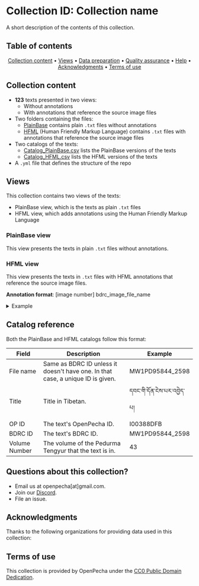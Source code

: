 <!-- Replace the title and description of the repository -->

# Collection ID: Collection name

A short description of the contents of this collection.

## Table of contents
<p align="center">
  <a href="#collection-content">Collection content</a> •
  <a href="#views">Views</a> •
  <a href="#data-preparation">Data preparation</a> •
  <a href="#quality-assurance">Quality assurance</a> •
  <a href="#questions-about-this-collection">Help</a> •
  <a href="#acknowledgments">Acknowledgments</a> •
  <a href="#terms-of-use">Terms of use</a>
</p>

<!-- Update the number of files in this collection. Update other lines if necessary. -->

## Collection content
- **123** texts presented in two views:
  - Without annotations
  - With annotations that reference the source image files
- Two folders containing the files:
  - [PlainBase](https://github.com/OpenPecha-Data/C85C68464/tree/main/PlainBase) contains plain `.txt` files without annotations
  - [HFML](https://github.com/OpenPecha-Data/C85C68464/tree/main/HFML) (Human Friendly Markup Language) contains `.txt` files with annotations that reference the source image files
- Two catalogs of the texts:
  - [Catalog_PlainBase.csv](https://github.com/OpenPecha-Data/C85C68464/tree/main/PlainBase) lists the PlainBase versions of the texts
  - [Catalog_HFML.csv](https://github.com/OpenPecha-Data/C85C68464/blob/main/Catalog_HFML.csv) lists the HFML versions of the texts
- A `.yml` file that defines the structure of the repo

<!-- Update if necessary. -->

## Views

This collection contains two views of the texts:
- PlainBase view, which is the texts as plain `.txt` files
- HFML view, which adds annotations using the Human Friendly Markup Language

### PlainBase view

This view presents the texts in plain `.txt` files without annotations.

### HFML view

This view presents the texts in `.txt` files with HFML annotations that reference the source image files.

**Annotation format**:
[image number] bdrc_image_file_name

<details >
<summary>Example</summary>

〔587〕 I1PD958870587.jpg
  
ཆེན་འབྱུང་གནས་སྣོད་གྱུར་ལ། །མྱ་ངན་འདས་པའི་ལམ་གྱི་མཆོག་སྟོན་པས། །

ཐམས་ཅད་དུ་ནི་བསམ་པ་རྫོགས་མཛད་པའི། །དེ་བཞིན་གཤེགས་པ་རྣམས་ལ་

ཕྱག་འཚལ་ལོ། །སེམས་ཅན་དོན་གྱི་བསམ་པ་རྫོགས་མཛད་ཅིང་། །གདུལ་བྱ་

པདྨའི་འབྱུང་གནས་སད་པར་མཛད། །ཡོན་ཏན་འབྱུང་གནས་སློབ་མ་མཆོག་་

ལས་རྒལ། །དེ་བཞིན་མཐའ་ཡས་བསྐལ་པར་བསགས་པའི་བསྟན་པ་ལ། །
  
</details>
  
<!-- Update if necessary. -->

## Catalog reference

Both the PlainBase and HFML catalogs follow this format:

| Field    | Description    | Example    |
| --- | --- | --- |
| File name    | Same as BDRC ID unless it doesn't have one. In that case, a unique ID is given.   | MW1PD95844_2598    |
| Title    | Title in Tibetan.     | དབང་གི་དོན་ངེས་པར་འབྱེད་པ།    |
| OP ID    | The text's OpenPecha ID.     | I00388DFB    |
| BDRC ID    | The text's BDRC ID.     | MW1PD95844_2598    |
| Volume Number    | The volume of the Pedurma Tengyur that the text is in.    | 43    |

<!--

## Data preparation



## Quality assurance

-->

## Questions about this collection?

* Email us at openpecha[at]gmail.com.
* Join our [Discord](https://discord.com/invite/7GFpPFSTeA).
* File an issue.

## Acknowledgments

<!-- Delete the organizations that are not part of this collection. Then unhide the logos of the organizations that provided the data. -->

Thanks to the following organizations for providing data used in this collection:

<!--

![BDRC logo](https://user-images.githubusercontent.com/51434640/194739598-8a630a40-b83e-46cd-9f52-3f746db9864f.png)

![Lotsawa House logo](https://user-images.githubusercontent.com/51434640/213625878-94b44c11-87f6-4fab-82d7-2a77d9e32547.png)

-->

## Terms of use

This collection is provided by OpenPecha under the [CC0 Public Domain Dedication](/LICENSE.md).
